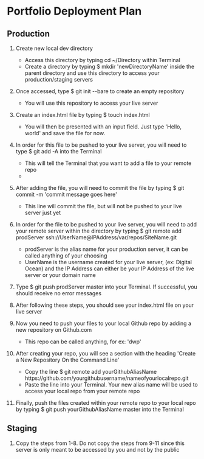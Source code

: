 <h1> Portfolio Deployment Plan </h1>

<h2> Production </h2> 

1. Create new local dev directory 
	<ul>
		<li> Access this directory by typing cd ~/Directory within Terminal </li>
		<li> Create a directory by typing $ mkdir 'newDirectoryName' inside the parent directory and use this directory to access your production/staging servers </li>
	</ul>
	
2. Once accessed, type $ git init --bare to create an empty repository
	<ul>
		<li> You will use this repository to access your live server </li>
	</ul>	

3. Create an index.html file by typing $ touch index.html
	<ul>
		<li> You will then be presented with an input field. Just type 'Hello, world' and save the file for now. </li>
	</ul>

4. In order for this file to be pushed to your live server, you will need to type $ git add -A into the Terminal
	<ul>
		<li> This will tell the Terminal that you want to add a file to your remote repo <li>
	</ul>
	
5. After adding the file, you will need to commit the file by typing $ git commit -m 'commit message goes here' 
	<ul>
		<li> This line will commit the file, but will not be pushed to your live server just yet </li>
	</ul>	

6. In order for the file to be pushed to your live server, you will need to add your remote server within the directory by typing $ git remote add prodServer ssh://UserName@IPAddress/var/repos/SiteName.git
	<ul>
		<li> prodServer is the alias name for your production server, it can be called anything of your choosing </li>
		<li> UserName is the username created for your live server, (ex: Digital Ocean) and the IP Address can either be your IP Address of the live server or your domain name </li>
	</ul>
	
7. Type $ git push prodServer master into your Terminal. If successful, you should receive no error messages
	
8. After following these steps, you should see your index.html file on your live server

9. Now you need to push your files to your local Github repo by adding a new repository on Github.com
	<ul>
		<li> This repo can be called anything, for ex: 'dwp' </li>
	</ul>	
	
10. After creating your repo, you will see a section with the heading 'Create a New Repository On the Command Line'
	<ul>
		<li> Copy the line $ git remote add yourGithubAliasName https://github.com/yourgithubusername/nameofyourlocalrepo.git </li>
		<li> Paste the line into your Terminal. Your new alias name will be used to access your local repo from your remote repo </li>
	</ul>
	
11. Finally, push the files created within your remote repo to your local repo by typing $ git push yourGithubAliasName master into the Terminal

<h2> Staging </h2> 

1. Copy the steps from 1-8. Do not copy the steps from 9-11 since this server is only meant to be accessed by you and not by the public
